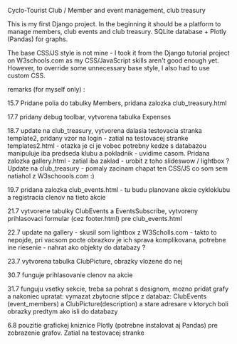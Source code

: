 Cyclo-Tourist Club / Member and event management, club treasury

This is my first Django project. In the beginning it should be a platform to manage members, club events and club treasury.
SQLite database + Plotly (Pandas) for graphs.

The base CSS/JS style is not mine - I took it from the Django tutorial project on W3schools.com as my CSS/JavaScript skills aren't good enough yet. However, to override some unnecessary base style, I also had to use custom CSS.

remarks (for myself only) :

15.7 Pridane polia do tabulky Members, pridana zalozka club_treasury.html

17.7 pridany debug toolbar, vytvorena tabulka Expenses 

18.7 update na club_treasury, vytvorena dalasia testovacia stranka template2,  pridany vzor na login - zatial na testovacej stranke templates2.html - otazka je ci je vobec potrebny kedze s databazou manipuluje iba predseda klubu a pokladnik - uvidime casom.
Pridana zalozka gallery.html - zatial iba zaklad - urobit z toho slideswow / lightbox ?
Update na club_treasury  - pomaly zacinam chapat ten CSS/JS co som sem natiahol z W3schoools.com :)

19.7 pridana zalozka club_events.html  - tu budu planovane akcie cykloklubu a registracia clenov na tieto akcie 

21.7 vytvorene tabulky ClubEvents a EventsSubscribe, vytvoreny prihlasovaci formular (cez footer.html) pre club_events.html

22.7 update na gallery - skusil som lightbox z W3Scholls.com  - takto to nepojde, pri vacsom pocte obrazkov je ich sprava komplikovana, potrebne ine riesenie - nahrat ako objekty do databazy ?

23.7 vytvorena tabulka ClubPicture, obrazky vlozene do nej

30.7 funguje prihlasovanie clenov na akcie

31.7 funguju vsetky sekcie, treba sa pohrat s designom, mozno pridat grafy a nakoniec upratat: vymazat zbytocne stlpce z databaz: ClubEvents (event_members) a ClubPicture(description) a stare adresare v ktorych boli obrazky predtym ako isli do databazy

6.8 pouzitie grafickej kniznice Plotly (potrebne instalovat aj Pandas) pre zobrazenie grafov. Zatial na testovacej stranke



















































